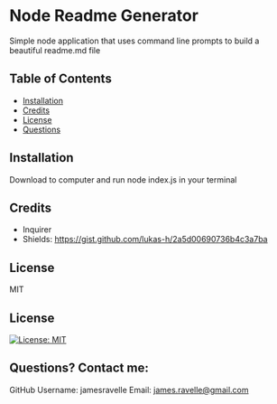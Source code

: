 # Node Readme Generator 
Simple node application that uses command line prompts to build a beautiful readme.md file  

## Table of Contents
* [Installation](#installation) 
* [Credits](#credits) 
* [License](#license) 
* [Questions](#questions) 

## Installation
Download to computer and run node index.js in your terminal

## Credits
- Inquirer 
- Shields: https://gist.github.com/lukas-h/2a5d00690736b4c3a7ba

## License
MIT

## License
[![License: MIT](https://img.shields.io/badge/License-MIT-yellow.svg)](https://opensource.org/licenses/MIT)

## Questions? Contact me:
GitHub Username: jamesravelle
Email: james.ravelle@gmail.com
